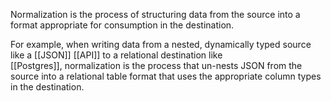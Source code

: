 Normalization is the process of structuring data from the source into a format appropriate for consumption in the destination. 

For example, when writing data from a nested, dynamically typed source like a [[JSON]] [[API]] to a relational destination like [[Postgres]], normalization is the process that un-nests JSON from the source into a relational table format that uses the appropriate column types in the destination.